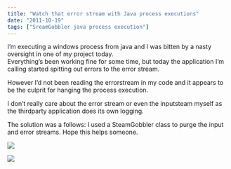 ```yaml
---
title: "Watch that error stream with Java process executions"
date: "2011-10-19"
tags: ["SreamGobbler java process execution"]
---
```


I’m executing a windows process from java and I was bitten by a nasty oversight in one of my project today.  
Everything’s been working fine for some time, but today the application I’m calling started spitting out errors to the error stream.

However I’d not been reading the errorstream in my code and it appears to be the culprit for hanging the process execution.

I don’t really care about the error stream or even the inputsteam myself as the thirdparty application does its own logging.

The solution was a follows: I used a SteamGobbler class to purge the input and error streams. Hope this helps someone.

![](/images/./image.axd?picture=image_thumb_107.png)

![](/images/./image.axd?picture=image_thumb_108.png)
